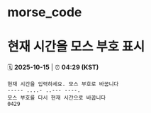 # morse_code
# 현재 시간을 모스 부호 표시
<!-- MORSE_TIME_START -->
🗓️ **2025-10-15** | ⏰ **04:29 (KST)**

```
현재 시간을 입력하세요. 모스 부호로 바꿉니다
----- ....- ..--- ----.
모스 부호를 다시 현재 시간으로 바꿉니다
0429
```
<!-- MORSE_TIME_END -->
